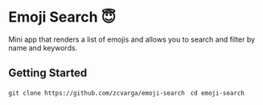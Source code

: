 # Emoji Search :innocent: 
Mini app that renders a list of emojis and allows you to search and filter by name and keywords.

## Getting Started
`git clone https://github.com/zcvarga/emoji-search `
`cd emoji-search `


